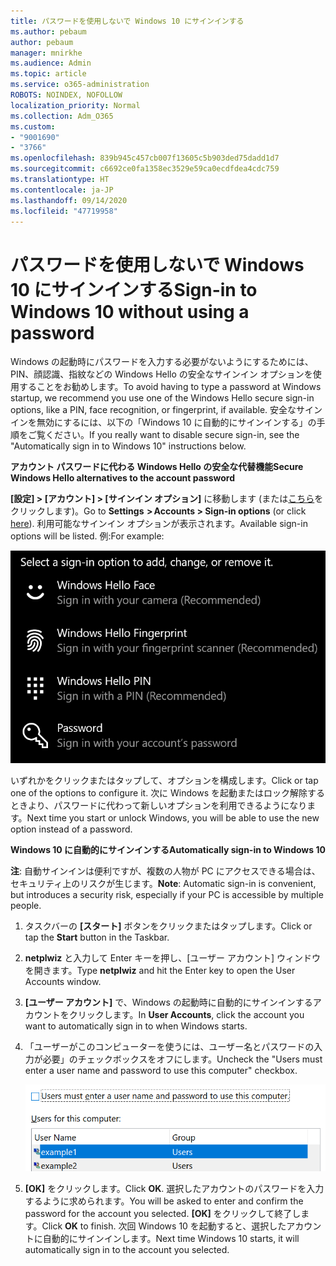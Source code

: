 ```yaml
---
title: パスワードを使用しないで Windows 10 にサインインする
ms.author: pebaum
author: pebaum
manager: mnirkhe
ms.audience: Admin
ms.topic: article
ms.service: o365-administration
ROBOTS: NOINDEX, NOFOLLOW
localization_priority: Normal
ms.collection: Adm_O365
ms.custom:
- "9001690"
- "3766"
ms.openlocfilehash: 839b945c457cb007f13605c5b903ded75dadd1d7
ms.sourcegitcommit: c6692ce0fa1358ec3529e59ca0ecdfdea4cdc759
ms.translationtype: HT
ms.contentlocale: ja-JP
ms.lasthandoff: 09/14/2020
ms.locfileid: "47719958"
---
```

# <a name="sign-in-to-windows-10-without-using-a-password"></a><span data-ttu-id="b2f38-102">パスワードを使用しないで Windows 10 にサインインする</span><span class="sxs-lookup"><span data-stu-id="b2f38-102">Sign-in to Windows 10 without using a password</span></span>

<span data-ttu-id="b2f38-103">Windows の起動時にパスワードを入力する必要がないようにするためには、PIN、顔認識、指紋などの Windows Hello の安全なサインイン オプションを使用することをお勧めします。</span><span class="sxs-lookup"><span data-stu-id="b2f38-103">To avoid having to type a password at Windows startup, we recommend you use one of the Windows Hello secure sign-in options, like a PIN, face recognition, or fingerprint, if available.</span></span> <span data-ttu-id="b2f38-104">安全なサインインを無効にするには、以下の「Windows 10 に自動的にサインインする」の手順をご覧ください。</span><span class="sxs-lookup"><span data-stu-id="b2f38-104">If you really want to disable secure sign-in, see the "Automatically sign in to Windows 10" instructions below.</span></span>

<span data-ttu-id="b2f38-105">**アカウント パスワードに代わる Windows Hello の安全な代替機能**</span><span class="sxs-lookup"><span data-stu-id="b2f38-105">**Secure Windows Hello alternatives to the account password**</span></span>

<span data-ttu-id="b2f38-106">**[設定] > [アカウント] > [サインイン オプション]** に移動します (または[こちら](ms-settings:signinoptions?activationSource=GetHelp)をクリックします)。</span><span class="sxs-lookup"><span data-stu-id="b2f38-106">Go to **Settings  > Accounts > Sign-in options** (or click [here](ms-settings:signinoptions?activationSource=GetHelp)).</span></span> <span data-ttu-id="b2f38-107">利用可能なサインイン オプションが表示されます。</span><span class="sxs-lookup"><span data-stu-id="b2f38-107">Available sign-in options will be listed.</span></span> <span data-ttu-id="b2f38-108">例:</span><span class="sxs-lookup"><span data-stu-id="b2f38-108">For example:</span></span>

![サインイン オプション。](media/sign-in-options.png)

<span data-ttu-id="b2f38-110">いずれかをクリックまたはタップして、オプションを構成します。</span><span class="sxs-lookup"><span data-stu-id="b2f38-110">Click or tap one of the options to configure it.</span></span> <span data-ttu-id="b2f38-111">次に Windows を起動またはロック解除するときより、パスワードに代わって新しいオプションを利用できるようになります。</span><span class="sxs-lookup"><span data-stu-id="b2f38-111">Next time you start or unlock Windows, you will be able to use the new option instead of a password.</span></span> 

<span data-ttu-id="b2f38-112">**Windows 10 に自動的にサインインする**</span><span class="sxs-lookup"><span data-stu-id="b2f38-112">**Automatically sign-in to Windows 10**</span></span>

<span data-ttu-id="b2f38-113">**注**: 自動サインインは便利ですが、複数の人物が PC にアクセスできる場合は、セキュリティ上のリスクが生じます。</span><span class="sxs-lookup"><span data-stu-id="b2f38-113">**Note**: Automatic sign-in is convenient, but introduces a security risk, especially if your PC is accessible by multiple people.</span></span> 

1. <span data-ttu-id="b2f38-114">タスクバーの **[スタート]** ボタンをクリックまたはタップします。</span><span class="sxs-lookup"><span data-stu-id="b2f38-114">Click or tap the **Start** button in the Taskbar.</span></span>

2. <span data-ttu-id="b2f38-115">**netplwiz** と入力して Enter キーを押し、[ユーザー アカウント] ウィンドウを開きます。</span><span class="sxs-lookup"><span data-stu-id="b2f38-115">Type **netplwiz** and hit the Enter key to open the User Accounts window.</span></span>

3. <span data-ttu-id="b2f38-116">**[ユーザー アカウント]** で、Windows の起動時に自動的にサインインするアカウントをクリックします。</span><span class="sxs-lookup"><span data-stu-id="b2f38-116">In **User Accounts**, click the account you want to automatically sign in to when Windows starts.</span></span>

4. <span data-ttu-id="b2f38-117">「ユーザーがこのコンピューターを使うには、ユーザー名とパスワードの入力が必要」のチェックボックスをオフにします。</span><span class="sxs-lookup"><span data-stu-id="b2f38-117">Uncheck the "Users must enter a user name and password to use this computer" checkbox.</span></span>

    ![ユーザーは、ユーザー名とパスワード オプションを入力する必要があります。](media/users-must-enter-username.png)

5. <span data-ttu-id="b2f38-119">**[OK]** をクリックします。</span><span class="sxs-lookup"><span data-stu-id="b2f38-119">Click **OK**.</span></span> <span data-ttu-id="b2f38-120">選択したアカウントのパスワードを入力するように求められます。</span><span class="sxs-lookup"><span data-stu-id="b2f38-120">You will be asked to enter and confirm the password for the account you selected.</span></span> <span data-ttu-id="b2f38-121">**[OK]** をクリックして終了します。</span><span class="sxs-lookup"><span data-stu-id="b2f38-121">Click **OK** to finish.</span></span> <span data-ttu-id="b2f38-122">次回 Windows 10 を起動すると、選択したアカウントに自動的にサインインします。</span><span class="sxs-lookup"><span data-stu-id="b2f38-122">Next time Windows 10 starts, it will automatically sign in to the account you selected.</span></span>
